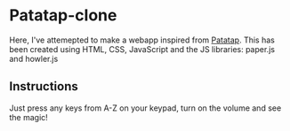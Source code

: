 # Patatap-clone
Here, I've attemepted to make a webapp inspired from [Patatap](https://patatap.com/).
This has been created using HTML, CSS, JavaScript and the JS libraries: paper.js and howler.js

## Instructions
Just press any keys from A-Z on your keypad, turn on the volume and see the magic!
